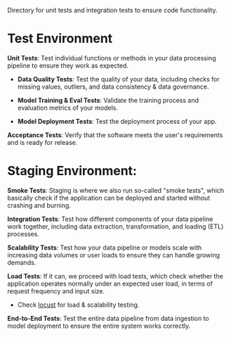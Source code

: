 Directory for unit tests and integration tests to ensure code functionality.


# Test Environment

**Unit Tests**: Test individual functions or methods in your data processing pipeline to ensure they work as expected.

- **Data Quality Tests**: Test the quality of your data, including checks for missing values, outliers, and data consistency & data governance.

- **Model Training & Eval Tests**: Validate the training process and evaluation metrics of your models.

- **Model Deployment Tests**: Test the deployment process of your app.
    
**Acceptance Tests**: Verify that the software meets the user's requirements and is ready for release. 

# Staging Environment: 

**Smoke Tests**: Staging is where we also run so-called "smoke tests", which basically check if the application can be deployed and started without crashing and burning.

**Integration Tests**: Test how different components of your data pipeline work together, including data extraction, transformation, and loading (ETL) processes.

**Scalability Tests**: Test how your data pipeline or models scale with increasing data volumes or user loads to ensure they can handle growing demands.

**Load Tests**: If it can, we proceed with load tests, which check whether the application operates normally under an expected user load, in terms of request frequency and input size.
- Check [locust](https://locust.io/) for load & scalability testing.

**End-to-End Tests**: Test the entire data pipeline from data ingestion to model deployment to ensure the entire system works correctly.




